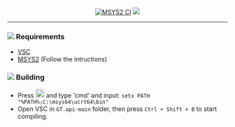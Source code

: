 <div align="center"></>
<br />

[![MSYS2 CI](https://github.com/LeeEndl/GT.api/actions/workflows/msys2@v2.yml/badge.svg?branch=main)](https://github.com/LeeEndl/GT.api/actions/workflows/msys2@v2.yml) 
[![](https://app.codacy.com/project/badge/Grade/96ff25f75aa24cd38d694a09140839c9)](https://app.codacy.com/gh/LeeEndl/GT.api/dashboard?utm_source=gh&utm_medium=referral&utm_content=&utm_campaign=Badge_grade)

</div>
<hr />

### ![](https://github.com/microsoft/vscode-icons/blob/main/icons/dark/checklist.svg) Requirements

- [VSC](https://code.visualstudio.com/)
- [MSYS2](https://www.msys2.org/) (Follow the intructions)

### ![](https://github.com/microsoft/vscode-icons/blob/main/icons/dark/build.svg) Building 
- Press <img src="https://www.servis-repas.cz/user/categories/orig/windows-11-icon.png" width="20" height="20"> and type 'cmd' and input: `setx PATH "%PATH%;C:\msys64\ucrt64\bin"`
- Open VSC in `GT.api-main` folder, then press `Ctrl + Shift + B` to start compiling.
